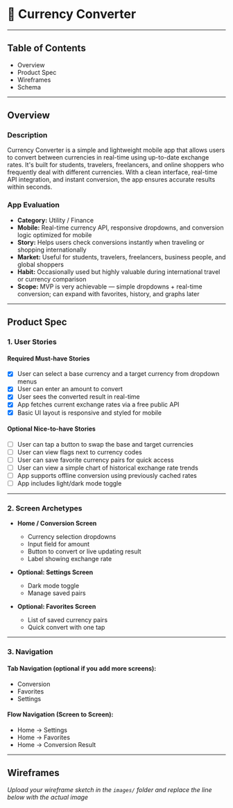 # 💱 Currency Converter

---

## Table of Contents

- Overview
- Product Spec
- Wireframes
- Schema

---

## Overview

### Description

Currency Converter is a simple and lightweight mobile app that allows users to convert between currencies in real-time using up-to-date exchange rates. It's built for students, travelers, freelancers, and online shoppers who frequently deal with different currencies. With a clean interface, real-time API integration, and instant conversion, the app ensures accurate results within seconds.

### App Evaluation

- **Category:** Utility / Finance
- **Mobile:** Real-time currency API, responsive dropdowns, and conversion logic optimized for mobile
- **Story:** Helps users check conversions instantly when traveling or shopping internationally
- **Market:** Useful for students, travelers, freelancers, business people, and global shoppers
- **Habit:** Occasionally used but highly valuable during international travel or currency comparison
- **Scope:** MVP is very achievable — simple dropdowns + real-time conversion; can expand with favorites, history, and graphs later

---

## Product Spec

### 1. User Stories

#### Required Must-have Stories

- [x] User can select a base currency and a target currency from dropdown menus
- [x] User can enter an amount to convert
- [x] User sees the converted result in real-time
- [x] App fetches current exchange rates via a free public API
- [x] Basic UI layout is responsive and styled for mobile

#### Optional Nice-to-have Stories

- [ ] User can tap a button to swap the base and target currencies
- [ ] User can view flags next to currency codes
- [ ] User can save favorite currency pairs for quick access
- [ ] User can view a simple chart of historical exchange rate trends
- [ ] App supports offline conversion using previously cached rates
- [ ] App includes light/dark mode toggle

---

### 2. Screen Archetypes

- **Home / Conversion Screen**
  - Currency selection dropdowns
  - Input field for amount
  - Button to convert or live updating result
  - Label showing exchange rate

- **Optional: Settings Screen**
  - Dark mode toggle
  - Manage saved pairs

- **Optional: Favorites Screen**
  - List of saved currency pairs
  - Quick convert with one tap

---

### 3. Navigation

#### Tab Navigation (optional if you add more screens):

- Conversion
- Favorites
- Settings

#### Flow Navigation (Screen to Screen):

- Home → Settings
- Home → Favorites
- Home → Conversion Result

---

## Wireframes

*Upload your wireframe sketch in the `images/` folder and replace the line below with the actual image*

